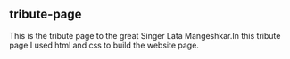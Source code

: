 ## tribute-page
This is the tribute page to the great Singer Lata Mangeshkar.In this tribute page I used html and css to build the website page.
